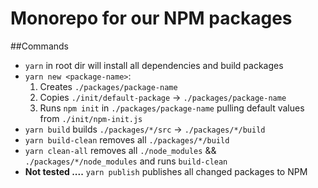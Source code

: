 # Monorepo for our NPM packages

##Commands
* `yarn` in root dir will install all dependencies and build packages
* `yarn new <package-name>`:
    1. Creates `./packages/package-name`
    2. Copies `./init/default-package` -> `./packages/package-name`
    3. Runs `npm init` in `./packages/package-name` pulling default values from `./init/npm-init.js`
* `yarn build` builds `./packages/*/src` -> `./packages/*/build`
* `yarn build-clean` removes all `./packages/*/build`
* `yarn clean-all` removes all `./node_modules` && `./packages/*/node_modules` and runs `build-clean`
* **Not tested ....** `yarn publish` publishes all changed packages to NPM
